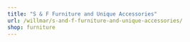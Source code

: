 ```yaml
---
title: "S & F Furniture and Unique Accessories"
url: /willmar/s-and-f-furniture-and-unique-accessories/
shop: furniture
---
```

